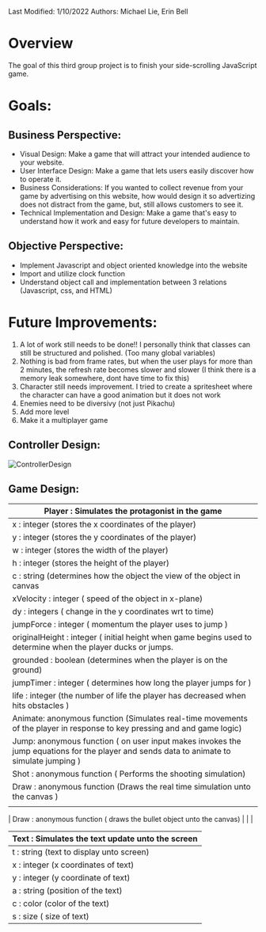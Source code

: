 Last Modified: 1/10/2022
Authors: Michael Lie, Erin Bell

# Overview
The goal of this third group project is to finish your side-scrolling JavaScript game.

# Goals:

## Business Perspective:
* Visual Design: Make a game that will attract your intended audience to your website.
* User Interface Design: Make a game that lets users easily discover how to operate it.
* Business Considerations: If you wanted to collect revenue from your game by advertising on this website, how would design it so advertizing does not distract from the game, but, still allows customers to see it.
* Technical Implementation and Design: Make a game that's easy to understand how it work and easy for future developers to maintain.

## Objective Perspective:
* Implement Javascript and object oriented knowledge into the website
* Import and utilize clock function
* Understand object call and implementation between 3 relations (Javascript, css, and HTML)

# Future Improvements:
1. A lot of work still needs to be done!! I personally think that classes can still be structured and polished. (Too many global variables)
2. Nothing is bad from frame rates, but when the user plays for more than 2 minutes, the refresh rate becomes slower and slower (I think there is a memory leak somewhere, dont have time to fix this)
3. Character still needs improvement. I tried to create a spritesheet where the character can have a good animation but it does not work
4. Enemies need to be diversivy (not just Pikachu)
5. Add more level
6. Make it a multiplayer game

## Controller Design:
![ControllerDesign](https://user-images.githubusercontent.com/72538674/157141127-869980c9-0316-4c21-bf7e-070d8381d9ef.png)

## Game Design: 
| Player : Simulates the protagonist in the game  |     
|---|
| x : integer (stores the x coordinates of the player)  |
| y : integer (stores the y coordinates of the player)  |
| w : integer (stores the width of the player)  |
| h : integer (stores the height of the player)  |
| c :  string  (determines how the object the view of the object in canvas  |
| xVelocity : integer ( speed of the object in x-plane)  |
| dy : integers ( change in the y coordinates wrt to time)  |
| jumpForce : integer ( momentum the player uses to jump ) |
| originalHeight : integer ( initial height when game begins used to determine when the player ducks or jumps.   |
| grounded : boolean (determines when the player is on the ground) |
| jumpTimer : integer ( determines how long the player jumps for )  |
| life : integer (the number of life the player has decreased when hits obstacles )  |
| Animate: anonymous function (Simulates real-time movements of the player in response to key pressing and and game logic) |       
| Jump: anonymous function ( on user input makes invokes the jump equations for the player and sends data to animate to simulate jumping )  |    
| Shot : anonymous function ( Performs the shooting simulation)  |
| Draw : anonymous function (Draws the real time simulation unto the canvas ) |
|   |


| Draw : anonymous function ( draws the bullet object unto the canvas)  |
|   |

| Text : Simulates the text update unto the screen |
|---|
| t : string (text to display unto screen)  |
| x : integer (x coordinates of text) |
| y : integer (y coordinate of text) |
| a : string (position of the text) |
| c : color (color of the text) |
| s : size ( size of text) |
